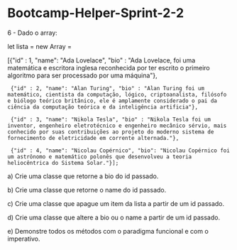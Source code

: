 # Bootcamp-Helper-Sprint-2-2

6 - Dado o array:
 
let lista = new Array<Object> = 
 
 [{"id" : 1, "name": "Ada Lovelace", "bio" : "Ada Lovelace, foi uma matemática e escritora inglesa reconhecida por ter escrito o primeiro algoritmo para ser processado por uma máquina"},
 
     {"id" : 2, "name": "Alan Turing", "bio" : "Alan Turing foi um matemático, cientista da computação, lógico, criptoanalista, filósofo e biólogo teórico britânico, ele é amplamente considerado o pai da ciência da computação teórica e da inteligência artificia"},
 
     {"id" : 3, "name": "Nikola Tesla", "bio" : "Nikola Tesla foi um inventor, engenheiro eletrotécnico e engenheiro mecânico sérvio, mais conhecido por suas contribuições ao projeto do moderno sistema de fornecimento de eletricidade em corrente alternada."},
 
     {"id" : 4, "name": "Nicolau Copérnico", "bio": "Nicolau Copérnico foi um astrônomo e matemático polonês que desenvolveu a teoria heliocêntrica do Sistema Solar."}];

 
 
 a) Crie uma classe que retorne a bio do id passado.
 
 b) Crie uma classe que retorne o name do id passado.
 
 c) Crie uma classe que apague um item da lista a partir de um id passado.
 
 d) Crie uma classe que altere a bio ou o name a partir de um id passado.
 
 e) Demonstre todos os métodos com o paradigma funcional e com o imperativo.
